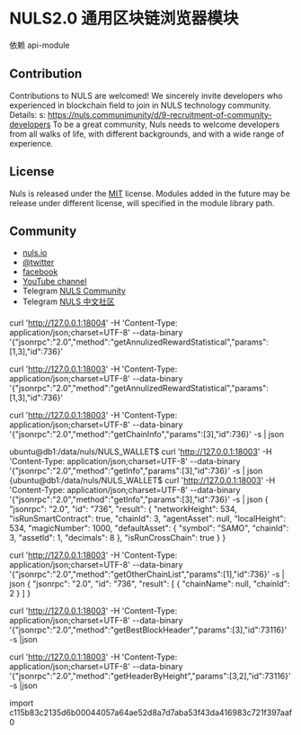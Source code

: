 # NULS2.0 通用区块链浏览器模块
依赖 api-module

## Contribution

Contributions to NULS are welcomed! We sincerely invite developers who experienced in blockchain field to join in NULS technology community. Details: s: https://nuls.communimunity/d/9-recruitment-of-community-developers To be a great community, Nuls needs to welcome developers from all walks of life, with different backgrounds, and with a wide range of experience.

## License

Nuls is released under the [MIT](http://opensource.org/licenses/MIT) license.
Modules added in the future may be release under different license, will specified in the module library path.

## Community

- [nuls.io](https://nuls.io/)
- [@twitter](https://twitter.com/nulsservice)
- [facebook](https://www.facebook.com/nulscommunity/)
- [YouTube channel](https://www.youtube.com/channel/UC8FkLeF4QW6Undm4B3InN1Q?view_as=subscriber)
- Telegram [NULS Community](https://t.me/Nulsio)
- Telegram [NULS 中文社区](https://t.me/Nulscn)

####  


curl 'http://127.0.0.1:18004' -H 'Content-Type: application/json;charset=UTF-8' --data-binary '{"jsonrpc":"2.0","method":"getAnnulizedRewardStatistical","params":[1,3],"id":736}' 

curl 'http://127.0.0.1:18003' -H 'Content-Type: application/json;charset=UTF-8' --data-binary '{"jsonrpc":"2.0","method":"getAnnulizedRewardStatistical","params":[1,3],"id":736}' 

curl 'http://127.0.0.1:18003' -H 'Content-Type: application/json;charset=UTF-8' --data-binary '{"jsonrpc":"2.0","method":"getChainInfo","params":[3],"id":736}' -s | json

ubuntu@db1:/data/nuls/NULS_WALLET$ 
curl 'http://127.0.0.1:18003' -H 'Content-Type: application/json;charset=UTF-8' --data-binary '{"jsonrpc":"2.0","method":"getInfo","params":[3],"id":736}' -s | json
{ubuntu@db1:/data/nuls/NULS_WALLET$ curl 'http://127.0.0.1:18003' -H 'Content-Type: application/json;charset=UTF-8' --data-binary '{"jsonrpc":"2.0","method":"getInfo","params":[3],"id":736}' -s | json
{
  "jsonrpc": "2.0",
  "id": "736",
  "result": {
    "networkHeight": 534,
    "isRunSmartContract": true,
    "chainId": 3,
    "agentAsset": null,
    "localHeight": 534,
    "magicNumber": 1000,
    "defaultAsset": {
      "symbol": "SAMO",
      "chainId": 3,
      "assetId": 1,
      "decimals": 8
    },
    "isRunCrossChain": true
  }
}



curl 'http://127.0.0.1:18003' -H 'Content-Type: application/json;charset=UTF-8' --data-binary '{"jsonrpc":"2.0","method":"getOtherChainList","params":[1],"id":736}' -s | json
{
  "jsonrpc": "2.0",
  "id": "736",
  "result": [
    {
      "chainName": null,
      "chainId": 2
    }
  ]
}

curl 'http://127.0.0.1:18003' -H 'Content-Type: application/json;charset=UTF-8' --data-binary '{"jsonrpc":"2.0","method":"getBestBlockHeader","params":[3],"id":73116}' -s |json


curl 'http://127.0.0.1:18003' -H 'Content-Type: application/json;charset=UTF-8' --data-binary '{"jsonrpc":"2.0","method":"getHeaderByHeight","params":[3,2],"id":73116}' -s |json

import c115b83c2135d6b00044057a64ae52d8a7d7aba53f43da416983c721f397aaf0